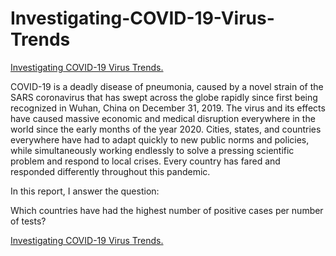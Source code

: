 # Investigating-COVID-19-Virus-Trends
<a href='https://stephentaul22.github.io/Investigating-COVID-19-Virus-Trends/'>Investigating COVID-19 Virus Trends.</a>

COVID-19 is a deadly disease of pneumonia, caused by a novel strain of the SARS coronavirus that has swept across the globe rapidly since first being recognized in Wuhan, China on December 31, 2019. The virus and its effects have caused massive economic and medical disruption everywhere in the world since the early months of the year 2020. Cities, states, and countries everywhere have had to adapt quickly to new public norms and policies, while simultaneously working endlessly to solve a pressing scientific problem and respond to local crises. Every country has fared and responded differently throughout this pandemic.

In this report, I answer the question:

Which countries have had the highest number of positive cases per number of tests?

<a href='https://stephentaul22.github.io/Investigating-COVID-19-Virus-Trends/'>Investigating COVID-19 Virus Trends.</a>

